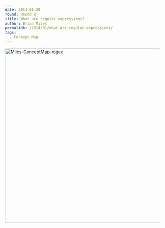 ```yaml
---
date: 2014-01-29
round: Round 8
title: What are regular expressions?
author: Brian Miles
permalink: /2014/01/what-are-regular-expressions/
tags:
  - Concept Map
---
```

[<img class="alignnone size-large wp-image-5726" alt="Miles-ConceptMap-regex" src="http://files.software-carpentry.org/training-course/2014/01/IMG_1544-1024x820.png" width="707" height="566" />][1]

 [1]: http://files.software-carpentry.org/training-course/2014/01/IMG_1544.png
